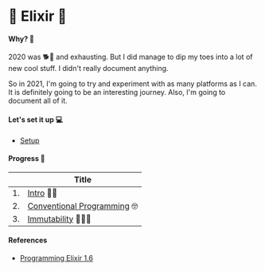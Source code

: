 # 🔬 Elixir 🧪

#### Why? 🤨

2020 was 🐕💩 and exhausting. But I did manage to dip my toes into a lot of new cool stuff. I didn't really document anything.

So in 2021, I'm going to try and experiment with as many platforms as I can. It is definitely going to be an interesting journey. Also, I'm going to document all of it.

#### Let's set it up 💻
- [Setup]

#### Progress 🤔

|    | Title |
| -  | - |
| 1. | [Intro] 👋🏻 |
| 2. | [Conventional Programming] 🤓 |
| 3. | [Immutability] 🤷🏻‍♂️ |

[Setup]: https://elixir-lang.org/install.html
[Intro]: https://github.com/ShivangDave/elixir-repo/tree/main/intro
[Conventional Programming]: https://github.com/ShivangDave/elixir-repo/tree/main/c_p
[Immutability]: https://github.com/ShivangDave/elixir-repo/tree/main/immutability

#### References
- [Programming Elixir 1.6]

[Programming Elixir 1.6]: https://pragprog.com/titles/elixir16/programming-elixir-1-6/
